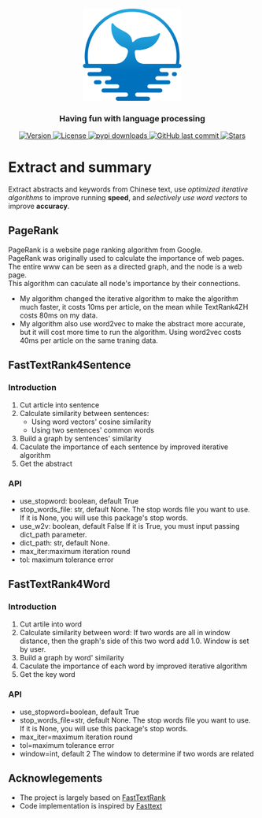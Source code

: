 
<p align="center">
    <img width="200" src="https://github.com/szj2ys/funlp/raw/master/datasets/resources/logo.png"/>
</p>

<h3 align="center">
    <p>Having fun with language processing</p>
</h3>


<p align="center">
    <a href="https://python.org/pypi/funlp">
        <img src="https://badge.fury.io/py/funlp.svg" alt="Version"/>
    </a>
    <a href="https://python.org/pypi/funlp">
        <img src="https://img.shields.io/pypi/l/funlp.svg?color=orange" alt="License"/>
    </a>
    <a href="https://python.org/pypi/funlp">
        <img src="https://img.shields.io/pypi/dm/funlp?color=blue" alt="pypi downloads"/>
    </a>
    <a href="https://python.org/pypi/funlp">
        <img src="https://img.shields.io/github/last-commit/szj2ys/funlp?color=blue" alt="GitHub last commit"/>
    </a>
    <a href="https://github.com/szj2ys/funlp">
        <img src="https://img.shields.io/github/stars/szj2ys/funlp?style=social" alt="Stars"/>
    </a>
</p>




# Extract and summary
Extract abstracts and keywords from Chinese text, use *optimized iterative algorithms* to improve running **speed**, and *selectively use word vectors* to improve **accuracy**.
## PageRank
PageRank is a website page ranking algorithm from Google.<br/>
PageRank was originally used to calculate the importance of web pages. The entire www can be seen as a directed graph, and the node is a web page.<br/>
This algorithm can caculate all node's importance by their connections.<br/>
* My algorithm changed the iterative algorithm to make the algorithm much faster, it costs 10ms per article, on the mean while TextRank4ZH costs 80ms on my data.<br/>
* My algorithm also use word2vec to make the abstract more accurate, but it will cost more time to run the algorithm. Using word2vec costs 40ms per article on the same traning data.

## FastTextRank4Sentence
### Introduction
1. Cut article into sentence
2. Calculate similarity between sentences:
   * Using word vectors' cosine similarity
   * Using two sentences' common words
3. Build a graph by sentences' similarity
4. Caculate the importance of each sentence by improved iterative algorithm
5. Get the abstract
### API
* use_stopword: boolean, default True
* stop_words_file: str, default None.
The stop words file you want to use. If it is None, you will use this package's stop words.
* use_w2v: boolean, default False
If it is True, you must input passing dict_path parameter.
* dict_path: str, default None.
* max_iter:maximum iteration round
* tol: maximum tolerance error

## FastTextRank4Word

### Introduction
1. Cut artile into word
2. Calculate similarity between word: 
   If two words are all in window distance, then the graph's side of this two word add 1.0. Window is set by user.
3. Build a graph by word' similarity
4. Caculate the importance of each word by improved iterative algorithm
5. Get the key word

### API
* use_stopword=boolean, default True
* stop_words_file=str, default None.
The stop words file you want to use. If it is None, you will use this package's stop words.
* max_iter=maximum iteration round
* tol=maximum tolerance error
* window=int, default 2
The window to determine if two words are related

## Acknowlegements
*   The project is largely based on [FastTextRank](https://github.com/ArtistScript/FastTextRank)
*   Code implementation is inspired by [Fasttext](https://github.com/facebookresearch/torchbeast)

